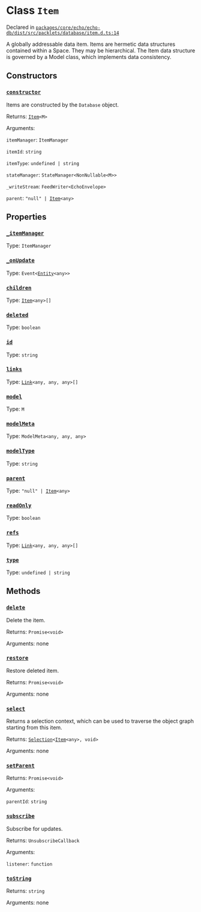 # Class `Item`
Declared in [`packages/core/echo/echo-db/dist/src/packlets/database/item.d.ts:14`]()


A globally addressable data item.
Items are hermetic data structures contained within a Space. They may be hierarchical.
The Item data structure is governed by a Model class, which implements data consistency.

## Constructors
### [`constructor`]()


Items are constructed by the  `Database`  object.

Returns: [`Item`](/api/@dxos/client/classes/Item)`<M>`

Arguments: 

`itemManager`: `ItemManager`

`itemId`: `string`

`itemType`: `undefined | string`

`stateManager`: `StateManager<NonNullable<M>>`

`_writeStream`: `FeedWriter<EchoEnvelope>`

`parent`: `"null" | `[`Item`](/api/@dxos/client/classes/Item)`<any>`

## Properties
### [`_itemManager`]()
Type: `ItemManager`
### [`_onUpdate`]()
Type: `Event<`[`Entity`](/api/@dxos/client/classes/Entity)`<any>>`
### [`children`]()
Type: [`Item`](/api/@dxos/client/classes/Item)`<any>[]`
### [`deleted`]()
Type: `boolean`
### [`id`]()
Type: `string`
### [`links`]()
Type: [`Link`](/api/@dxos/client/classes/Link)`<any, any, any>[]`
### [`model`]()
Type: `M`
### [`modelMeta`]()
Type: `ModelMeta<any, any, any>`
### [`modelType`]()
Type: `string`
### [`parent`]()
Type: `"null" | `[`Item`](/api/@dxos/client/classes/Item)`<any>`
### [`readOnly`]()
Type: `boolean`
### [`refs`]()
Type: [`Link`](/api/@dxos/client/classes/Link)`<any, any, any>[]`
### [`type`]()
Type: `undefined | string`

## Methods
### [`delete`]()


Delete the item.

Returns: `Promise<void>`

Arguments: none
### [`restore`]()


Restore deleted item.

Returns: `Promise<void>`

Arguments: none
### [`select`]()


Returns a selection context, which can be used to traverse the object graph starting from this item.

Returns: [`Selection`](/api/@dxos/client/classes/Selection)`<`[`Item`](/api/@dxos/client/classes/Item)`<any>, void>`

Arguments: none
### [`setParent`]()


Returns: `Promise<void>`

Arguments: 

`parentId`: `string`
### [`subscribe`]()


Subscribe for updates.

Returns: `UnsubscribeCallback`

Arguments: 

`listener`: `function`
### [`toString`]()


Returns: `string`

Arguments: none